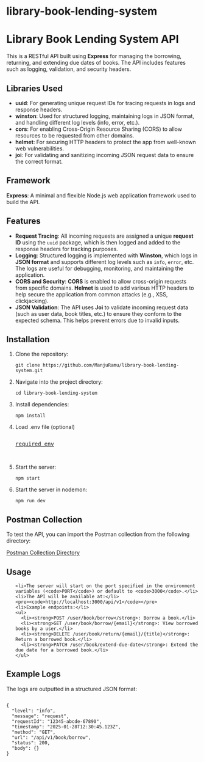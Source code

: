 # library-book-lending-system
<!DOCTYPE html>
<html lang="en">
<head>
  <meta charset="UTF-8">
  <meta name="viewport" content="width=device-width, initial-scale=1.0">
  <title>Library Book Lending System API</title>
</head>
<body>
  <h1>Library Book Lending System API</h1>

  <p>This is a RESTful API built using <strong>Express</strong> for managing the borrowing, returning, and extending due dates of books. The API includes features such as logging, validation, and security headers.</p>

  <h2>Libraries Used</h2>
  <ul>
    <li><strong>uuid</strong>: For generating unique request IDs for tracing requests in logs and response headers.</li>
    <li><strong>winston</strong>: Used for structured logging, maintaining logs in JSON format, and handling different log levels (info, error, etc.).</li>
    <li><strong>cors</strong>: For enabling Cross-Origin Resource Sharing (CORS) to allow resources to be requested from other domains.</li>
    <li><strong>helmet</strong>: For securing HTTP headers to protect the app from well-known web vulnerabilities.</li>
    <li><strong>joi</strong>: For validating and sanitizing incoming JSON request data to ensure the correct format.</li>
  </ul>

  <h2>Framework</h2>
  <p><strong>Express</strong>: A minimal and flexible Node.js web application framework used to build the API.</p>

  <h2>Features</h2>
  <ul>
    <li><strong>Request Tracing</strong>: All incoming requests are assigned a unique <strong>request ID</strong> using the <code>uuid</code> package, which is then logged and added to the response headers for tracking purposes.</li>
    <li><strong>Logging</strong>: Structured logging is implemented with <strong>Winston</strong>, which logs in <strong>JSON format</strong> and supports different log levels such as <code>info</code>, <code>error</code>, etc. The logs are useful for debugging, monitoring, and maintaining the application.</li>
    <li><strong>CORS and Security</strong>: <strong>CORS</strong> is enabled to allow cross-origin requests from specific domains. <strong>Helmet</strong> is used to add various HTTP headers to help secure the application from common attacks (e.g., XSS, clickjacking).</li>
    <li><strong>JSON Validation</strong>: The API uses <strong>Joi</strong> to validate incoming request data (such as user data, book titles, etc.) to ensure they conform to the expected schema. This helps prevent errors due to invalid inputs.</li>
  </ul>
<h2>Installation</h2>
<ol>
  <li>Clone the repository:</li>
  <pre><code>git clone https://github.com/ManjuRamu/library-book-lending-system.git</code></pre>
  <li>Navigate into the project directory:</li>
  <pre><code>cd library-book-lending-system</code></pre>
  <li>Install dependencies:</li>
  <pre><code>npm install</code></pre>
  <li>Load .env file (optional)</li>
  <pre><p><a href="https://github.com/ManjuRamu/library-book-lending-system/tree/dev/src/config/env.js" target="_blank">required env</a></p>
</pre>
  <li>Start the server:</li>
    <pre><code>npm start</code></pre>
    <li>Start the server in nodemon:</li>
    <pre><code>npm run dev</code></pre>
</ol>
<h2>Postman Collection</h2>
<p>To test the API, you can import the Postman collection from the following directory:</p>
<p><a href="https://github.com/ManjuRamu/library-book-lending-system/tree/dev/postmon-collection" target="_blank">Postman Collection Directory</a></p>

  <h2>Usage</h2>
  <ol>
    
    <li>The server will start on the port specified in the environment variables (<code>PORT</code>) or default to <code>3000</code>.</li>
    <li>The API will be available at:</li>
    <pre><code>http://localhost:3000/api/v1</code></pre>
    <li>Example endpoints:</li>
    <ul>
      <li><strong>POST /user/book/borrow</strong>: Borrow a book.</li>
      <li><strong>GET /user/book/borrow/{email}</strong>: View borrowed books by a user.</li>
      <li><strong>DELETE /user/book/return/{email}/{title}</strong>: Return a borrowed book.</li>
      <li><strong>PATCH /user/book/extend-due-date</strong>: Extend the due date for a borrowed book.</li>
    </ul>
  </ol>

  <h2>Example Logs</h2>
  <p>The logs are outputted in a structured JSON format:</p>
  <pre><code>
{
  "level": "info",
  "message": "request",
  "requestId": "12345-abcde-67890",
  "timestamp": "2025-01-28T12:30:45.123Z",
  "method": "GET",
  "url": "/api/v1/book/borrow",
  "status": 200,
  "body": {}
}
  </code></pre>

</body>
</html>
